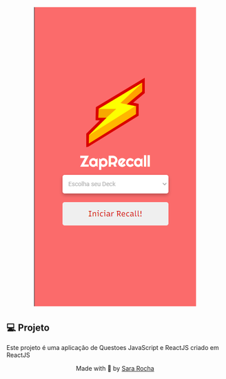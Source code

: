 <h2  align="center">
<img  alt="cover-alt"  src=".github/image.png" />
</h2>


## 💻 Projeto
  
Este projeto é uma aplicação de Questoes JavaScript e ReactJS criado em ReactJS
  
<p  align="center">Made with 💜 by <a  href="https://github.com/sararchh"  target="_blank">Sara Rocha </a></p>